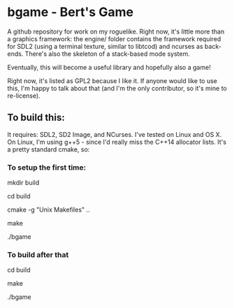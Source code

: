 # bgame - Bert's Game

A github repository for work on my roguelike. Right now, it's little more than a graphics framework:
the engine/ folder contains the framework required for SDL2 (using a terminal texture, similar to libtcod) and ncurses as back-ends. There's also the skeleton of a stack-based mode system.

Eventually, this will become a useful library and hopefully also a game!

Right now, it's listed as GPL2 because I like it. If anyone would like to use this, I'm happy to talk about that (and I'm the only contributor, so it's mine to re-license).

## To build this:
It requires: SDL2, SD2 Image, and NCurses. I've tested on Linux and OS X. On Linux, I'm using g++5 - since I'd really miss the C++14 allocator lists. It's a pretty standard cmake, so:

### To setup the first time:
mkdir build

cd build

cmake -g "Unix Makefiles" ..

make

./bgame

### To build after that
cd build

make

./bgame
